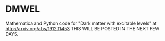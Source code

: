 # DMWEL
Mathematica and Python code for "Dark matter with excitable levels" at http://arxiv.org/abs/1912.11453 
THIS WILL BE POSTED IN THE NEXT FEW DAYS.
